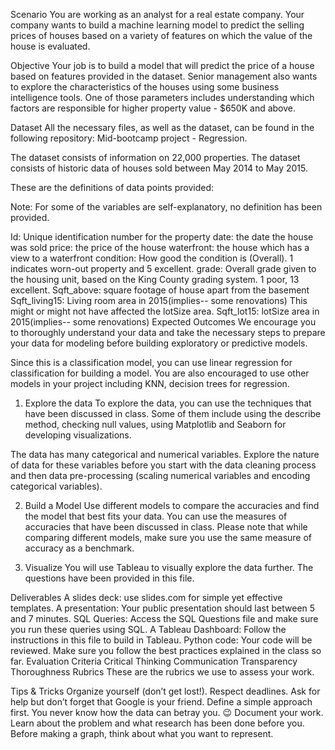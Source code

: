 Scenario
You are working as an analyst for a real estate company. Your company wants to build a machine learning model to predict the selling prices of houses based on a variety of features on which the value of the house is evaluated.

Objective
Your job is to build a model that will predict the price of a house based on features provided in the dataset. Senior management also wants to explore the characteristics of the houses using some business intelligence tools. One of those parameters includes understanding which factors are responsible for higher property value - $650K and above.

Dataset
All the necessary files, as well as the dataset, can be found in the following repository: Mid-bootcamp project - Regression.

The dataset consists of information on 22,000 properties. The dataset consists of historic data of houses sold between May 2014 to May 2015.

These are the definitions of data points provided:

Note: For some of the variables are self-explanatory, no definition has been provided.

Id: Unique identification number for the property
date: the date the house was sold
price: the price of the house
waterfront: the house which has a view to a waterfront
condition: How good the condition is (Overall). 1 indicates worn-out property and 5 excellent.
grade: Overall grade given to the housing unit, based on the King County grading system. 1 poor, 13 excellent.
Sqft_above: square footage of house apart from the basement
Sqft_living15: Living room area in 2015(implies-- some renovations) This might or might not have affected the lotSize area.
Sqft_lot15: lotSize area in 2015(implies-- some renovations)
Expected Outcomes
We encourage you to thoroughly understand your data and take the necessary steps to prepare your data for modeling before building exploratory or predictive models.

Since this is a classification model, you can use linear regression for classification for building a model. You are also encouraged to use other models in your project including KNN, decision trees for regression.

1. Explore the data
To explore the data, you can use the techniques that have been discussed in class. Some of them include using the describe method, checking null values, using Matplotlib and Seaborn for developing visualizations.

The data has many categorical and numerical variables. Explore the nature of data for these variables before you start with the data cleaning process and then data pre-processing (scaling numerical variables and encoding categorical variables).

2. Build a Model
Use different models to compare the accuracies and find the model that best fits your data. You can use the measures of accuracies that have been discussed in class. Please note that while comparing different models, make sure you use the same measure of accuracy as a benchmark.

3. Visualize
You will use Tableau to visually explore the data further. The questions have been provided in this file.

Deliverables
A slides deck: use slides.com for simple yet effective templates.
A presentation: Your public presentation should last between 5 and 7 minutes.
SQL Queries: Access the SQL Questions file and make sure you run these queries using SQL.
A Tableau Dashboard: Follow the instructions in this file to build in Tableau.
Python code: Your code will be reviewed. Make sure you follow the best practices explained in the class so far.
Evaluation Criteria
Critical Thinking
Communication
Transparency
Thoroughness
Rubrics
These are the rubrics we use to assess your work.

Tips & Tricks
Organize yourself (don’t get lost!). Respect deadlines.
Ask for help but don’t forget that Google is your friend.
Define a simple approach first. You never know how the data can betray you. :wink:
Document your work.
Learn about the problem and what research has been done before you.
Before making a graph, think about what you want to represent.
